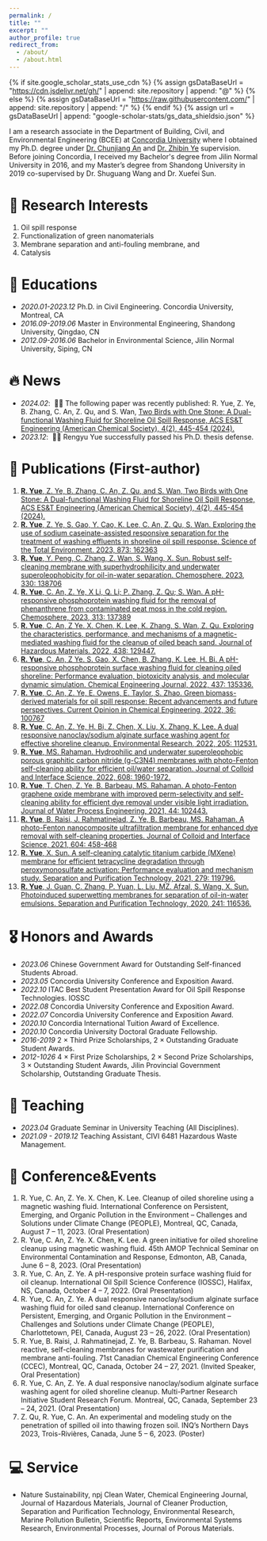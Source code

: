 ```yaml
---
permalink: /
title: ""
excerpt: ""
author_profile: true
redirect_from: 
  - /about/
  - /about.html
---
```


{% if site.google_scholar_stats_use_cdn %}
{% assign gsDataBaseUrl = "https://cdn.jsdelivr.net/gh/" | append: site.repository | append: "@" %}
{% else %}
{% assign gsDataBaseUrl = "https://raw.githubusercontent.com/" | append: site.repository | append: "/" %}
{% endif %}
{% assign url = gsDataBaseUrl | append: "google-scholar-stats/gs_data_shieldsio.json" %}

<span class='anchor' id='about-me'></span>

I am a research associate in the Department of Building, Civil, and Environmental Engineering (BCEE) at [Concordia University](https://www.concordia.ca/) where I obtained my Ph.D. degree under [Dr. Chunjiang An](https://anlab.ca/) and [Dr. Zhibin Ye](https://www.concordia.ca/faculty/zhibin-ye.html) supervision. Before joining Concordia, I received my Bachelor's degree from Jilin Normal University in 2016, and my Master’s degree from Shandong University in 2019 co-supervised by Dr. Shuguang Wang and Dr. Xuefei Sun. 

# 📖 Research Interests
1. Oil spill response
2. Functionalization of green nanomaterials
3. Membrane separation and anti-fouling membrane, and
4. Catalysis

# 📖 Educations
- *2020.01-2023.12* Ph.D. in Civil Engineering. Concordia University, Montreal, CA
- *2016.09-2019.06* Master in Environmental Engineering, Shandong University, Qingdao, CN
- *2012.09-2016.06* Bachelor in Environmental Science, Jilin Normal University, Siping, CN

# 🔥 News
- *2024.02*: &nbsp;🎉🎉 The following paper was recently published: R. Yue, Z. Ye, B. Zhang, C. An, Z. Qu, and S. Wan, [Two Birds with One Stone: A Dual-functional Washing Fluid for Shoreline Oil Spill Response, ACS ES&T Engineering (American Chemical Society), 4(2), 445-454 (2024).](https://doi.org/10.1021/acsestengg.3c00384) 
- *2023.12*: &nbsp;🎉🎉 Rengyu Yue successfully passed his Ph.D. thesis defense.

# 📝 Publications (First-author)

1. [**R. Yue**, Z. Ye, B. Zhang, C. An, Z. Qu, and S. Wan, Two Birds with One Stone: A Dual-functional Washing Fluid for Shoreline Oil Spill Response, ACS ES&T Engineering (American Chemical Society), 4(2), 445-454 (2024).](https://doi.org/10.1021/acsestengg.3c003840)
2. [**R. Yue**, Z. Ye, S. Gao, Y. Cao, K. Lee, C. An, Z. Qu, S. Wan. Exploring the use of sodium caseinate-assisted responsive separation for the treatment of washing effluents in shoreline oil spill response. Science of the Total Environment. 2023, 873: 162363](https://doi.org/10.1016/j.scitotenv.2023.162363)
3. [**R. Yue**, Y. Peng, C. Zhang, Z. Wan, S. Wang, X. Sun. Robust self-cleaning membrane with superhydrophilicity and underwater superoleophobicity for oil-in-water separation. Chemosphere. 2023, 330: 138706](https://doi.org/10.1016/j.chemosphere.2023.138706)
4. [**R. Yue**, C. An, Z. Ye, X Li, Q. Li; P. Zhang, Z. Qu; S. Wan. A pH-responsive phosphoprotein washing fluid for the removal of phenanthrene from contaminated peat moss in the cold region. Chemosphere, 2023, 313: 137389](https://doi.org/10.1016/j.chemosphere.2022.137389)
5. [**R. Yue**, C. An, Z Ye. X. Chen, K. Lee, K. Zhang, S. Wan, Z. Qu. Exploring the characteristics, performance, and mechanisms of a magnetic-mediated washing fluid for the cleanup of oiled beach sand. Journal of Hazardous Materials. 2022, 438: 129447.](https://doi.org/10.1016/j.jhazmat.2022.129447)
6. [**R. Yue**, C. An, Z Ye. S. Gao, X. Chen, B. Zhang, K. Lee, H. Bi. A pH-responsive phosphoprotein surface washing fluid for cleaning oiled shoreline: Performance evaluation, biotoxicity analysis, and molecular dynamic simulation. Chemical Engineering Journal, 2022, 437: 135336.](https://doi.org/10.1016/j.cej.2022.135336)
7. [**R. Yue**, C. An, Z. Ye, E. Owens, E. Taylor, S. Zhao. Green biomass-derived materials for oil spill response: Recent advancements and future perspectives. Current Opinion in Chemical Engineering, 2022, 36: 100767](https://doi.org/10.1016/j.coche.2021.100767)
8. [**R. Yue**, C. An, Z. Ye, H. Bi, Z. Chen, X. Liu, X. Zhang, K. Lee. A dual responsive nanoclay/sodium alginate surface washing agent for effective shoreline cleanup. Environmental Research, 2022, 205: 112531.](https://doi.org/10.1016/j.envres.2021.112531)
9. [**R. Yue**, MS. Rahaman. Hydrophilic and underwater superoleophobic porous graphitic carbon nitride (g-C3N4) membranes with photo-Fenton self-cleaning ability for efficient oil/water separation. Journal of Colloid and Interface Science, 2022, 608: 1960-1972.](https://doi.org/10.1016/j.jcis.2021.10.162)
10. [**R. Yue**, T. Chen, Z. Ye, B. Barbeau, MS. Rahaman. A photo-Fenton graphene oxide membrane with improved perm-selectivity and self-cleaning ability for efficient dye removal under visible light irradiation. Journal of Water Process Engineering, 2021, 44: 102443.](https://doi.org/10.1016/j.jwpe.2021.102443)
11. [**R. Yue**, B. Raisi, J. Rahmatinejad, Z. Ye, B. Barbeau, MS. Rahaman. A photo-Fenton nanocomposite ultrafiltration membrane for enhanced dye removal with self-cleaning properties. Journal of Colloid and Interface Science, 2021, 604: 458-468](https://doi.org/10.1016/j.jcis.2021.06.157)
12. [**R. Yue**, X. Sun. A self-cleaning catalytic titanium carbide (MXene) membrane for efficient tetracycline degradation through peroxymonosulfate activation: Performance evaluation and mechanism study. Separation and Purification Technology, 2021, 279: 119796.](https://doi.org/10.1016/j.seppur.2021.119796)
13. [**R. Yue**, J. Guan, C. Zhang, P. Yuan, L. Liu, MZ. Afzal, S. Wang, X. Sun. Photoinduced superwetting membranes for separation of oil-in-water emulsions. Separation and Purification Technology, 2020, 241: 116536.](https://doi.org/10.1016/j.seppur.2020.116536)

# 🎖 Honors and Awards
- *2023.06*  Chinese Government Award for Outstanding Self-financed Students Abroad.
- *2023.05*  Concordia University Conference and Exposition Award.
- *2022.10*  ITAC Best Student Presentation Award for Oil Spill Response Technologies. IOSSC
- *2022.08*  Concordia University Conference and Exposition Award.
- *2022.07*  Concordia University Conference and Exposition Award.
- *2020.10*  Concordia International Tuition Award of Excellence.
- *2020.10*  Concordia University Doctoral Graduate Fellowship.
- *2016-2019* 2 × Third Prize Scholarships, 2 × Outstanding Graduate Student Awards.
- *2012-1026* 4 × First Prize Scholarships, 2 × Second Prize Scholarships, 3 × Outstanding Student Awards, Jilin Provincial Government Scholarship, Outstanding Graduate Thesis. 

# 📖 Teaching
- *2023.04* Graduate Seminar in University Teaching (All Disciplines).
- *2021.09 - 2019.12* Teaching Assistant, CIVI 6481 Hazardous Waste Management.

# 💬 Conference&Events
1. R. Yue, C. An, Z. Ye. X. Chen, K. Lee. Cleanup of oiled shoreline using a magnetic washing fluid. International Conference on Persistent, Emerging, and Organic Pollution in the Environment – Challenges and Solutions under Climate Change (PEOPLE), Montreal, QC, Canada, August 7 – 11, 2023. (Oral Presentation)
2. R. Yue, C. An, Z. Ye. X. Chen, K. Lee. A green initiative for oiled shoreline cleanup using magnetic washing fluid. 45th AMOP Technical Seminar on Environmental Contamination and Response, Edmonton, AB, Canada, June 6 – 8, 2023. (Oral Presentation)
3. R. Yue, C. An, Z. Ye. A pH-responsive protein surface washing fluid for oil cleanup. International Oil Spill Science Conference (IOSSC), Halifax, NS, Canada, October 4 – 7, 2022. (Oral Presentation)
4. R. Yue, C. An, Z. Ye. A dual responsive nanoclay/sodium alginate surface washing fluid for oiled sand cleanup. International Conference on Persistent, Emerging, and Organic Pollution in the Environment – Challenges and Solutions under Climate Change (PEOPLE), Charlottetown, PEI, Canada, August 23 – 26, 2022. (Oral Presentation)
5. R. Yue, B. Raisi, J. Rahmatinejad, Z. Ye, B. Barbeau, S. Rahaman. Novel reactive, self-cleaning membranes for wastewater purification and membrane anti-fouling. 71st Canadian Chemical Engineering Conference (CCEC), Montreal, QC, Canada, October 24 – 27, 2021. (Invited Speaker, Oral Presentation)
6. R. Yue, C. An, Z. Ye. A dual responsive nanoclay/sodium alginate surface washing agent for oiled shoreline cleanup. Multi-Partner Research Initiative Student Research Forum. Montreal, QC, Canada, September 23 – 24, 2021. (Oral Presentation)
7. Z. Qu, R. Yue, C. An. An experimental and modeling study on the penetration of spilled oil into thawing frozen soil. INQ’s Northern Days 2023, Trois-Rivières, Canada, June 5 – 6, 2023. (Poster)

# 💻 Service
- Nature Sustainability, npj Clean Water, Chemical Engineering Journal, Journal of Hazardous Materials, Journal of Cleaner Production, Separation and Purification Technology, Environmental Research, Marine Pollution Bulletin, Scientific Reports, Environmental Systems Research, Environmental Processes, Journal of Porous Materials.
